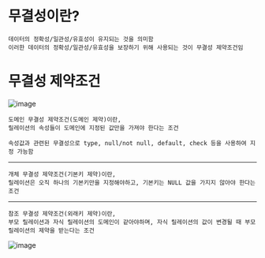 # 무결성이란?
    데이터의 정확성/일관성/유효성이 유지되는 것을 의미함
    이러한 데이터의 정확성/일관성/유효성을 보장하기 위해 사용되는 것이 무결성 제약조건임

# 무결성 제약조건

![image](https://github.com/user-attachments/assets/81d344c0-d098-4ecb-a051-d71e8c5624c5)

    도메인 무결성 제약조건(도메인 제약)이란,
    릴레이션의 속성들이 도메인에 지정된 값만을 가져야 한다는 조건

    속성값과 관련된 무결성으로 type, null/not null, default, check 등을 사용하여 지정 가능함

<hr>

    개체 무결성 제약조건(기본키 제약)이란,
    릴레이션은 오직 하나의 기본키만을 지정해야하고, 기본키는 NULL 값을 가지지 않아야 한다는 조건

<hr>

    참조 무결성 제약조건(외래키 제약)이란,
    부모 릴레이션과 자식 릴레이션의 도메인이 같아야하며, 자식 릴레이션의 값이 변경될 때 부모 릴레이션의 제약을 받는다는 조건 
    
![image](https://github.com/user-attachments/assets/3f9ff01c-6300-4e54-8a9b-fde134dad5d7)
